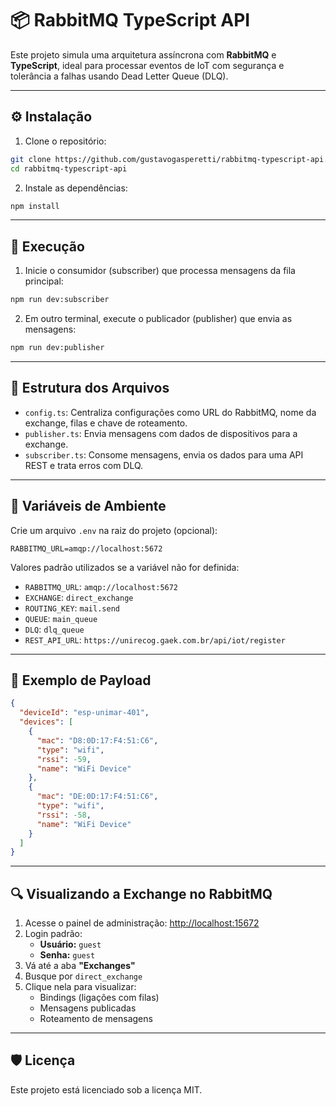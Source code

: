 
# 📦 RabbitMQ TypeScript API

Este projeto simula uma arquitetura assíncrona com **RabbitMQ** e **TypeScript**, ideal para processar eventos de IoT com segurança e tolerância a falhas usando Dead Letter Queue (DLQ).

---

## ⚙️ Instalação

1. Clone o repositório:

```bash
git clone https://github.com/gustavogasperetti/rabbitmq-typescript-api.git
cd rabbitmq-typescript-api
```

2. Instale as dependências:

```bash
npm install
```

---

## 🚀 Execução

1. Inicie o consumidor (subscriber) que processa mensagens da fila principal:

```bash
npm run dev:subscriber
```

2. Em outro terminal, execute o publicador (publisher) que envia as mensagens:

```bash
npm run dev:publisher
```

---

## 📁 Estrutura dos Arquivos

- `config.ts`: Centraliza configurações como URL do RabbitMQ, nome da exchange, filas e chave de roteamento.
- `publisher.ts`: Envia mensagens com dados de dispositivos para a exchange.
- `subscriber.ts`: Consome mensagens, envia os dados para uma API REST e trata erros com DLQ.

---

## 🌱 Variáveis de Ambiente

Crie um arquivo `.env` na raiz do projeto (opcional):

```env
RABBITMQ_URL=amqp://localhost:5672
```

Valores padrão utilizados se a variável não for definida:

- `RABBITMQ_URL`: `amqp://localhost:5672`
- `EXCHANGE`: `direct_exchange`
- `ROUTING_KEY`: `mail.send`
- `QUEUE`: `main_queue`
- `DLQ`: `dlq_queue`
- `REST_API_URL`: `https://unirecog.gaek.com.br/api/iot/register`

---

## 📨 Exemplo de Payload

```json
{
  "deviceId": "esp-unimar-401",
  "devices": [
    {
      "mac": "D8:0D:17:F4:51:C6",
      "type": "wifi",
      "rssi": -59,
      "name": "WiFi Device"
    },
    {
      "mac": "DE:0D:17:F4:51:C6",
      "type": "wifi",
      "rssi": -58,
      "name": "WiFi Device"
    }
  ]
}
```

---

## 🔍 Visualizando a Exchange no RabbitMQ

1. Acesse o painel de administração: [http://localhost:15672](http://localhost:15672)
2. Login padrão:
   - **Usuário:** `guest`
   - **Senha:** `guest`
3. Vá até a aba **"Exchanges"**
4. Busque por `direct_exchange`
5. Clique nela para visualizar:
   - Bindings (ligações com filas)
   - Mensagens publicadas
   - Roteamento de mensagens

---

## 🛡️ Licença

Este projeto está licenciado sob a licença MIT.
